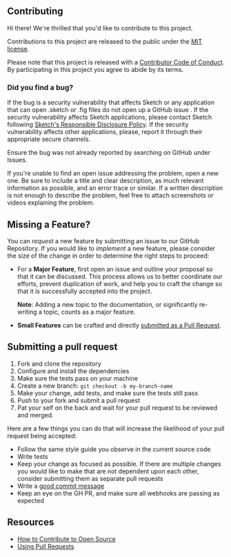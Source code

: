 ## Contributing

Hi there! We're thrilled that you'd like to contribute to this project.

Contributions to this project are released to the public under the [MIT license](LICENSE).

Please note that this project is released with a [Contributor Code of Conduct](CODE_OF_CONDUCT.md). By participating in this project you agree to abide by its terms.

### Did you find a bug?
If the bug is a security vulnerability that affects Sketch or any application that can open .sketch or .fig files do not open up a GitHub issue . If the security vulnerability affects Sketch applications, please contact Sketch following [Sketch's Responsible Disclosure Policy](https://www.sketch.com/security/disclosure/). If the security vulnerability affects other applications, please, report it through their appropriate secure channels.

Ensure the bug was not already reported by searching on GitHub under Issues.

If you're unable to find an open issue addressing the problem, open a new one. Be sure to include a title and clear description, as much relevant information as possible, and an error trace or similar. If a written description is not enough to describe the problem, feel free to attach screenshots or videos explaining the problem.

## Missing a Feature?
You can *request* a new feature by submitting an issue to our GitHub Repository.
If you would like to *implement* a new feature, please consider the size of the change in order to determine the right steps to proceed:

* For a **Major Feature**, first open an issue and outline your proposal so that it can be discussed.
  This process allows us to better coordinate our efforts, prevent duplication of work, and help you to craft the change so that it is successfully accepted into the project.

  **Note**: Adding a new topic to the documentation, or significantly re-writing a topic, counts as a major feature.

* **Small Features** can be crafted and directly [submitted as a Pull Request](#submitting-a-pull-request).

## Submitting a pull request

1. Fork and clone the repository
2. Configure and install the dependencies
3. Make sure the tests pass on your machine
4. Create a new branch: `git checkout -b my-branch-name`
5. Make your change, add tests, and make sure the tests still pass
6. Push to your fork and submit a pull request
7. Pat your self on the back and wait for your pull request to be reviewed and merged.

Here are a few things you can do that will increase the likelihood of your pull request being accepted:

- Follow the same style guide you observe in the current source code
- Write tests
- Keep your change as focused as possible. If there are multiple changes you would like to make that are not dependent upon each other, consider submitting them as separate pull requests
- Write a [good commit message](http://tbaggery.com/2008/04/19/a-note-about-git-commit-messages.html)
- Keep an eye on the GH PR, and make sure all webhooks are passing as expected

## Resources

- [How to Contribute to Open Source](https://opensource.guide/how-to-contribute/)
- [Using Pull Requests](https://help.github.com/articles/about-pull-requests/)